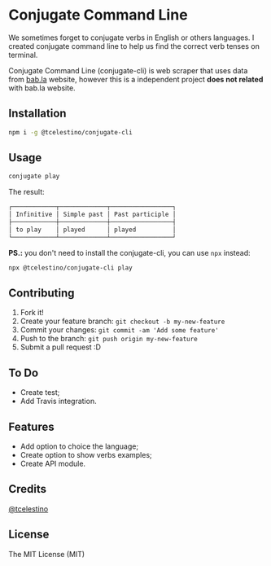# Conjugate Command Line

We sometimes forget to conjugate verbs in English or others languages. I created conjugate command line to help us find the correct verb tenses on terminal.

Conjugate Command Line (conjugate-cli) is web scraper that uses data from [bab.la](https://bab.la) website, however this is a independent project **does not related** with bab.la website.

## Installation

```bash
npm i -g @tcelestino/conjugate-cli
```

## Usage


```bash
conjugate play
```

The result:

```bash
┌────────────┬─────────────┬─────────────────┐
│ Infinitive │ Simple past │ Past participle │
├────────────┼─────────────┼─────────────────┤
│ to play    │ played      │ played          │
└────────────┴─────────────┴─────────────────┘
```

**PS.:** you don't need to install the conjugate-cli, you can use `npx` instead:

```bash
npx @tcelestino/conjugate-cli play
```

## Contributing

1. Fork it!
2. Create your feature branch: `git checkout -b my-new-feature`
3. Commit your changes: `git commit -am 'Add some feature'`
4. Push to the branch: `git push origin my-new-feature`
5. Submit a pull request :D

## To Do

- Create test;
- Add Travis integration.

## Features

- Add option to choice the language;
- Create option to show verbs examples;
- Create API module.

## Credits

[@tcelestino](https:/github.com/tcelestino)

## License

The MIT License (MIT)

